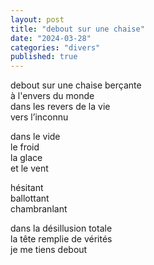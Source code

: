 ```yaml
---
layout: post
title: "debout sur une chaise"
date: "2024-03-28"
categories: "divers"
published: true
---
```


debout sur une chaise berçante  
à l'envers du monde  
dans les revers de la vie  
vers l’inconnu  

dans le vide  
le froid  
la glace  
et le vent  

hésitant  
ballottant  
chambranlant  

dans la désillusion totale  
la tête remplie de vérités  
je me tiens debout  
